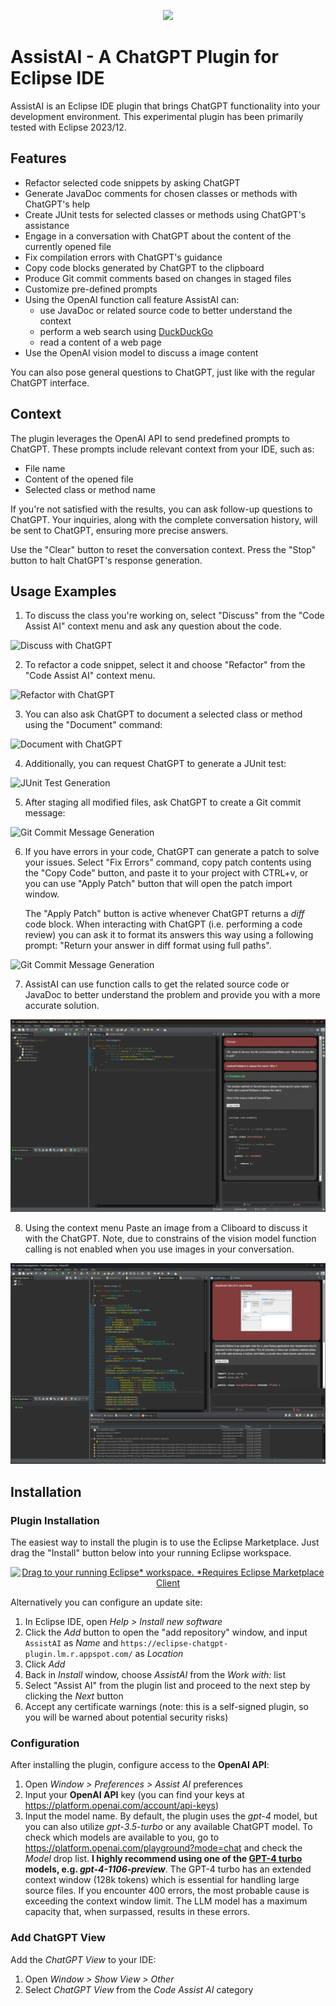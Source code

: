 <p align="center"><img src="src/website/logo_110_80.png"></p>


# AssistAI - A ChatGPT Plugin for Eclipse IDE

AssistAI is an Eclipse IDE plugin that brings ChatGPT functionality into your development environment. This experimental plugin has been primarily tested with Eclipse 2023/12.


## Features

- Refactor selected code snippets by asking ChatGPT
- Generate JavaDoc comments for chosen classes or methods with ChatGPT's help
- Create JUnit tests for selected classes or methods using ChatGPT's assistance
- Engage in a conversation with ChatGPT about the content of the currently opened file
- Fix compilation errors with ChatGPT's guidance
- Copy code blocks generated by ChatGPT to the clipboard
- Produce Git commit comments based on changes in staged files
- Customize pre-defined prompts
- Using the OpenAI function call feature AssistAI can:
  - use JavaDoc or related source code to better understand the context
  - perform a web search using [DuckDuckGo](https://duckduckgo.com/)
  - read a content of a web page
- Use the OpenAI vision model to discuss a image content


You can also pose general questions to ChatGPT, just like with the regular ChatGPT interface.

## Context

The plugin leverages the OpenAI API to send predefined prompts to ChatGPT. These prompts include relevant context from your IDE, such as:

- File name
- Content of the opened file
- Selected class or method name

If you're not satisfied with the results, you can ask follow-up questions to ChatGPT. Your inquiries, along with the complete conversation history, will be sent to ChatGPT, ensuring more precise answers.

Use the "Clear" button to reset the conversation context. Press the "Stop" button to halt ChatGPT's response generation.

## Usage Examples

1. To discuss the class you're working on, select "Discuss" from the "Code Assist AI" context menu and ask any question about the code.

![Discuss with ChatGPT](src/website/how-it-works-discuss.gif)

2. To refactor a code snippet, select it and choose "Refactor" from the "Code Assist AI" context menu.

![Refactor with ChatGPT](src/website/how-it-works-refactor.gif)

3. You can also ask ChatGPT to document a selected class or method using the "Document" command:

![Document with ChatGPT](src/website/how-it-works-document.gif)

4. Additionally, you can request ChatGPT to generate a JUnit test:

![JUnit Test Generation](src/website/how-it-works-junit.gif)

5. After staging all modified files, ask ChatGPT to create a Git commit message:

![Git Commit Message Generation](src/website/how-it-works-gitcomment.gif)

6. If you have errors in your code, ChatGPT can generate a patch to solve your issues. Select "Fix Errors" command, copy patch contents using the "Copy Code" button, and paste it to your project with CTRL+v, or you can use "Apply Patch" button that will open the patch import window. 

   The "Apply Patch" button is active whenever ChatGPT returns a *diff* code block. When interacting with ChatGPT (i.e. performing a code review) you can ask it to format its answers this way using a following prompt: "Return your answer in diff format using full paths".

![Git Commit Message Generation](src/website/how-it-works-fixerrors-1.gif)

7. AssistAI can use function calls to get the related source code or JavaDoc to better understand the problem and provide you with a more accurate solution.

![Function calling](src/website/how-it-works-function-calls.gif)

8. Using the context menu Paste an image from a Cliboard to discuss it with the ChatGPT. Note, due to constrains of the vision model function calling is not enabled when you use images in your conversation.

![Vision](src/website/how-it-works-vision.png)

## Installation

### Plugin Installation

The easiest way to install the plugin is to use the Eclipse Marketplace. Just drag the "Install" button below into your running Eclipse workspace.

<p align="center"><a href="https://marketplace.eclipse.org/marketplace-client-intro?mpc_install=5602936" class="drag" title="Drag to your running Eclipse* workspace. *Requires Eclipse Marketplace Client"><img style="width:80px;" typeof="foaf:Image" class="img-responsive" src="https://marketplace.eclipse.org/sites/all/themes/solstice/public/images/marketplace/btn-install.svg" alt="Drag to your running Eclipse* workspace. *Requires Eclipse Marketplace Client" /></a></p>

Alternatively you can configure an update site:

1. In Eclipse IDE, open *Help > Install new software*
2. Click the *Add* button to open the "add repository" window, and input `AssistAI` as *Name* and `https://eclipse-chatgpt-plugin.lm.r.appspot.com/` as *Location*
3. Click *Add*
4. Back in *Install* window, choose *AssistAI* from the  *Work with:* list
4. Select "Assist AI" from the plugin list and proceed to the next step by clicking the *Next* button
5. Accept any certificate warnings (note: this is a self-signed plugin, so you will be warned about potential security risks)

### Configuration

After installing the plugin, configure access to the **OpenAI API**:

1. Open *Window > Preferences > Assist AI* preferences
2. Input your **OpenAI API** key (you can find your keys at https://platform.openai.com/account/api-keys)
3. Input the model name. By default, the plugin uses the *gpt-4* model, but you can also utilize *gpt-3.5-turbo* or any available ChatGPT model. To check which models are available to you, go to https://platform.openai.com/playground?mode=chat and check the *Model* drop list.  **I highly recommend using one of the [GPT-4 turbo](https://help.openai.com/en/articles/8555510-gpt-4-turbo) models, e.g. *gpt-4-1106-preview***.  The GPT-4 turbo has an extended context window (128k tokens) which is essential for handling large source files. If you encounter 400 errors, the most probable cause is exceeding the context window limit. The LLM model has a maximum capacity that, when surpassed, results in these errors. 

### Add ChatGPT View

Add the *ChatGPT View* to your IDE:

1. Open *Window > Show View > Other*
2. Select *ChatGPT View* from the *Code Assist AI* category

